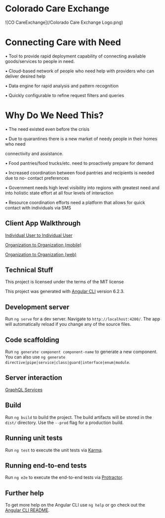 # Colorado Care Exchange

![CO CareExchange](/Colorado Care Exchange Logo.png)  

# Connecting Care with Need

• Tool to provide rapid deployment capability of connecting available goods/services to people in need.

• Cloud-based network of people who need help with providers who can deliver desired help

• Data engine for rapid analysis and pattern recognition

• Quickly configurable to refine request filters and queries

  

# Why Do We Need This?

• The need existed even before the crisis

• Due to quarantines there is a new market of needy people in their homes who need

connectivity and assistance.

• Food pantries/food trucks/etc. need to proactively prepare for demand

• Increased coordination between food pantries and recipients is needed due to no- contact preferences

• Government needs high level visibility into regions with greatest need and into holistic state effort at all four levels of interaction

• Resource coordination efforts need a platform that allows for quick contact with individuals via SMS

## Client App Walkthrough

[Individual User to Individual User](https://youtu.be/r9nYIZdoYQA)

[Organization to Organization (mobile)](https://youtu.be/FB6MysnSfhc)

[Organization to Organization (web)](https://youtu.be/ChFe3Fn5CR8)

  
## Technical Stuff

This project is licensed under the terms of the MIT license

This project was generated with [Angular CLI](https://github.com/angular/angular-cli) version 6.2.3.

  

## Development server

  

Run `ng serve` for a dev server. Navigate to `http://localhost:4200/`. The app will automatically reload if you change any of the source files.

  

## Code scaffolding

  

Run `ng generate component component-name` to generate a new component. You can also use `ng generate directive|pipe|service|class|guard|interface|enum|module`.

## Server interaction

[GraphQL Services](https://github.com/HDSLabs/co-care-exchange-client/blob/master/GRAPHQL.md)
  

## Build

  

Run `ng build` to build the project. The build artifacts will be stored in the `dist/` directory. Use the `--prod` flag for a production build.

  

## Running unit tests

  

Run `ng test` to execute the unit tests via [Karma](https://karma-runner.github.io).

  

## Running end-to-end tests

  

Run `ng e2e` to execute the end-to-end tests via [Protractor](http://www.protractortest.org/).

  

## Further help

  

To get more help on the Angular CLI use `ng help` or go check out the [Angular CLI README](https://github.com/angular/angular-cli/blob/master/README.md).
